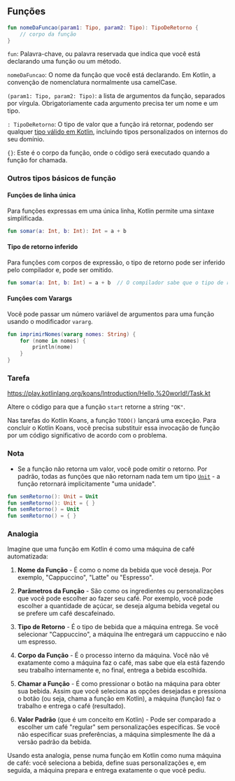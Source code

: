 ## Funções

```kotlin
fun nomeDaFuncao(param1: Tipo, param2: Tipo): TipoDeRetorno {
    // corpo da função
}
```

`fun`: Palavra-chave, ou palavra reservada que indica que você está declarando uma função ou um método.

`nomeDaFuncao`: O nome da função que você está declarando. Em Kotlin, a convenção de nomenclatura normalmente usa camelCase.

`(param1: Tipo, param2: Tipo)`: a lista de argumentos da função, separados por vírgula. Obrigatoriamente cada argumento precisa ter um nome
e um tipo.

`: TipoDeRetorno`: O tipo de valor que a função irá retornar, podendo ser
qualquer [tipo válido em Kotlin](https://kotlinlang.org/docs/basic-types.html), incluindo tipos personalizados on internos do seu domínio.

`{}`: Este é o corpo da função, onde o código será executado quando a função for chamada.

### Outros tipos básicos de função

#### Funções de linha única

Para funções expressas em uma única linha, Kotlin permite uma sintaxe simplificada.

```kotlin
fun somar(a: Int, b: Int): Int = a + b
```

#### Tipo de retorno inferido

Para funções com corpos de expressão, o tipo de retorno pode ser inferido pelo compilador e, pode ser omitido.

```kotlin
fun somar(a: Int, b: Int) = a + b  // O compilador sabe que o tipo de retorno é Int
```

#### Funções com Varargs

Você pode passar um número variável de argumentos para uma função usando o modificador `vararg`.

```kotlin
fun imprimirNomes(vararg nomes: String) {
    for (nome in nomes) {
        println(nome)
    }
} 
```

### Tarefa

https://play.kotlinlang.org/koans/Introduction/Hello,%20world!/Task.kt

Altere o código para que a função `start` retorne a string `"OK"`.

Nas tarefas do Kotlin Koans, a função `TODO()` lançará uma exceção.
Para concluir o Kotlin Koans, você precisa substituir essa invocação de função por um código significativo de acordo com o problema.

### Nota

- Se a função não retorna um valor, você pode omitir o retorno. Por padrão, todas as funções que não retornam nada tem um
  tipo [`Unit`](https://kotlinlang.org/docs/functions.html#unit-returning-functions) - a função retornará implicitamente "uma unidade".

```kotlin
fun semRetorno(): Unit = Unit
fun semRetorno(): Unit = { }
fun semRetorno() = Unit
fun semRetorno() = { }
```

### Analogia

Imagine que uma função em Kotlin é como uma máquina de café automatizada:

1. **Nome da Função** - É como o nome da bebida que você deseja. Por exemplo, "Cappuccino", "Latte" ou "Espresso".

2. **Parâmetros da Função** - São como os ingredientes ou personalizações que você pode escolher ao fazer seu café. Por exemplo, você pode
   escolher a quantidade de açúcar, se deseja alguma bebida vegetal ou se prefere um café descafeinado.

3. **Tipo de Retorno** - É o tipo de bebida que a máquina entrega. Se você selecionar "Cappuccino", a máquina lhe entregará um cappuccino e
   não um espresso.

4. **Corpo da Função** - É o processo interno da máquina. Você não vê exatamente como a máquina faz o café, mas sabe que ela está fazendo
   seu trabalho internamente e, no final, entrega a bebida escolhida.

5. **Chamar a Função** - É como pressionar o botão na máquina para obter sua bebida. Assim que você seleciona as opções desejadas e
   pressiona o botão (ou seja, chama a função em Kotlin), a máquina (função) faz o trabalho e entrega o café (resultado).

6. **Valor Padrão** (que é um conceito em Kotlin) - Pode ser comparado a escolher um café "regular" sem personalizações específicas. Se você
   não especificar suas preferências, a máquina simplesmente lhe dá a versão padrão da bebida.

Usando esta analogia, pense numa função em Kotlin como numa máquina de café: você seleciona a bebida, define suas personalizações e, em
seguida, a máquina prepara e entrega exatamente o que você pediu.
